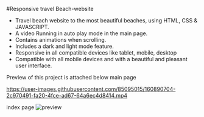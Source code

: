 #Responsive travel Beach-website

- Travel  beach website to the most beautiful beaches, using HTML, CSS & JAVASCRIPT.
- A video Running in auto play mode in the main page. 
- Contains animations when scrolling.
- Includes a dark and light mode feature.
- Responsive in all compatible devices like tablet, mobile, desktop
- Compatible with all mobile devices and with a beautiful and pleasant user interface.

Preview of this project is attached below 
main page


https://user-images.githubusercontent.com/85095015/160890704-2c970491-fa20-4fce-ad67-64a6ec4d8414.mp4

index page
![preview](https://user-images.githubusercontent.com/85095015/160891209-ae31efb3-9c18-4563-abb2-5fe0386f9c9d.jpg)
